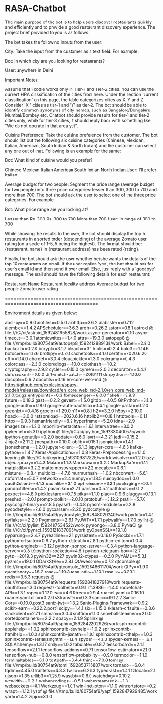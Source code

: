 # RASA-Chatbot

The main purpose of the bot is to help users discover restaurants quickly and efficiently and to provide a good restaurant discovery experience. The project brief provided to you is as follows.

The bot takes the following inputs from the user:

City: Take the input from the customer as a text field. For example:

Bot: In which city are you looking for restaurants?

User: anywhere in Delhi

Important Notes: 

Assume that Foodie works only in Tier-1 and Tier-2 cities. You can use the current HRA classification of the cities from here. Under the section 'current classification' on this page, the table categorizes cities as X, Y and Z. Consider 'X ' cities as tier-1 and 'Y' as tier-2. 
The bot should be able to identify common synonyms of city names, such as Bangalore/Bengaluru, Mumbai/Bombay etc. Chatbot should provide results for tier-1 and tier-2 cities only, while for tier-3 cities, it should reply back with something like "We do not operate in that area yet".


Cuisine Preference: Take the cuisine preference from the customer. The bot should list out the following six cuisine categories (Chinese, Mexican, Italian, American, South Indian & North Indian) and the customer can select any one out of that. Following is an example for the same:

Bot: What kind of cuisine would you prefer?

Chinese
Mexican
Italian
American
South Indian
North Indian
User: I’ll prefer Italian!

Average budget for two people: Segment the price range (average budget for two people) into three price categories: lesser than 300, 300 to 700 and more than 700. The bot should ask the user to select one of the three price categories. For example:

Bot: What price range are you looking at?

Lesser than Rs. 300
Rs. 300 to 700
More than 700
User: in range of 300 to 700



While showing the results to the user, the bot should display the top 5 restaurants in a sorted order (descending) of the average Zomato user rating (on a scale of 1-5, 5 being the highest). The format should be: {restaurant_name} in {restaurant_address} has been rated {rating}.


Finally, the bot should ask the user whether he/she wants the details of the top 10 restaurants on email. If the user replies 'yes', the bot should ask for user’s email id and then send it over email. Else, just reply with a 'goodbye' message. The mail should have the following details for each restaurant:

Restaurant Name
Restaurant locality address
Average budget for two people
Zomato user rating


=======================================================================================

Environment details as given below:

absl-py==0.9.0
aiofiles==0.5.0
aiohttp==3.6.2
alabaster==0.7.12
alembic==1.4.2
APScheduler==3.6.3
argh==0.26.2
astor==0.8.1
astroid @ file:///C:/ci/astroid_1592481955828/work
async-generator==1.10
async-timeout==3.0.1
atomicwrites==1.4.0
attrs==19.3.0
autopep8 @ file:///tmp/build/80754af9/autopep8_1592412889138/work
Babel==2.8.0
backcall==0.2.0
bcrypt==3.1.7
bleach==3.1.5
blis==0.2.4
boto3==1.14.6
botocore==1.17.6
brotlipy==0.7.0
cachetools==4.1.0
certifi==2020.6.20
cffi==1.14.0
chardet==3.0.4
cloudpickle==1.3.0
colorama==0.4.3
colorclass==2.2.0
coloredlogs==10.0
colorhash==1.0.2
cryptography==2.9.2
cycler==0.10.0
cymem==2.0.3
decorator==4.4.2
defusedxml==0.6.0
diff-match-patch==20181111
dnspython==1.16.0
docopt==0.6.2
docutils==0.16
en-core-web-md @ https://github.com/explosion/spacy-models/releases/download/en_core_web_md-2.1.0/en_core_web_md-2.1.0.tar.gz
entrypoints==0.3
fbmessenger==6.0.0
flake8==3.8.3
future==0.18.2
gast==0.2.2
gevent==1.5.0
gitdb==4.0.5
GitPython==3.1.3
google-auth==1.18.0
google-auth-oauthlib==0.4.1
google-pasta==0.2.0
greenlet==0.4.16
grpcio==1.29.0
h11==0.8.1
h2==3.2.0
h5py==2.10.0
hpack==3.0.0
hstspreload==2020.6.16
httplib2==0.18.1
httptools==0.1.1
httpx==0.9.3
humanfriendly==8.2
hyperframe==5.2.0
idna==2.9
imagesize==1.2.0
importlib-metadata==1.6.1
intervaltree==3.0.2
ipykernel==5.3.0
ipython @ file:///C:/ci/ipython_1592330400575/work
ipython-genutils==0.2.0
isodate==0.6.0
isort==4.3.21
jedi==0.15.2
Jinja2==2.11.2
jmespath==0.10.0
joblib==0.15.1
jsonpickle==1.4.1
jsonschema==3.2.0
jupyter-client==6.1.3
jupyter-core==4.6.3
kafka-python==1.4.7
Keras-Applications==1.0.8
Keras-Preprocessing==1.1.0
keyring @ file:///C:/ci/keyring_1593109817825/work
kiwisolver==1.2.0
lazy-object-proxy==1.4.3
Mako==1.1.3
Markdown==3.2.2
MarkupSafe==1.1.1
matplotlib==3.2.2
mattermostwrapper==2.2
mccabe==0.6.1
mistune==0.8.4
multidict==4.7.6
murmurhash==1.0.2
nbconvert==5.6.1
nbformat==5.0.7
networkx==2.4
numpy==1.18.5
numpydoc==1.0.0
oauth2client==4.1.3
oauthlib==3.1.0
opt-einsum==3.2.1
packaging==20.4
pandocfilters==1.4.2
paramiko==2.7.1
parso==0.5.2
pathtools==0.1.2
pexpect==4.8.0
pickleshare==0.7.5
pika==1.1.0
plac==0.9.6
pluggy==0.13.1
preshed==2.0.1
prompt-toolkit==2.0.10
protobuf==3.12.2
psutil==5.7.0
psycopg2-binary==2.8.5
pyasn1==0.4.8
pyasn1-modules==0.2.8
pycodestyle==2.6.0
pycparser==2.20
pydocstyle @ file:///tmp/build/80754af9/pydocstyle_1592848020240/work
pydot==1.4.1
pyflakes==2.2.0
Pygments==2.6.1
PyJWT==1.7.1
pykwalify==1.7.0
pylint @ file:///C:/ci/pylint_1592487534522/work
pymongo==3.8.0
PyNaCl @ file:///C:/ci/pynacl_1593121837095/work
pyOpenSSL==19.1.0
pyparsing==2.4.7
pyreadline==2.1
pyrsistent==0.16.0
PySocks==1.7.1
python-crfsuite==0.9.7
python-dateutil==2.8.1
python-editor==1.0.4
python-engineio==3.12.1
python-jsonrpc-server==0.3.4
python-language-server==0.31.9
python-socketio==4.5.1
python-telegram-bot==12.7
pytz==2019.3
pywin32==227
pywin32-ctypes==0.2.0
PyYAML==5.3.1
pyzmq==19.0.1
QDarkStyle==2.8.1
QtAwesome==0.7.2
qtconsole @ file:///tmp/build/80754af9/qtconsole_1592848611704/work
QtPy==1.9.0
questionary==1.5.2
rasa==1.10.3
rasa-sdk==1.10.1
rasa-x==0.29.1
redis==3.5.3
requests @ file:///tmp/build/80754af9/requests_1592841827918/work
requests-oauthlib==1.3.0
requests-toolbelt==0.9.1
rfc3986==1.4.0
rocketchat-API==1.3.1
rope==0.17.0
rsa==4.6
Rtree==0.9.4
ruamel.yaml==0.16.10
ruamel.yaml.clib==0.2.0
s3transfer==0.3.3
sanic==19.12.2
Sanic-Cors==0.10.0.post3
sanic-jwt==1.3.2
Sanic-Plugins-Framework==0.9.2
scikit-learn==0.22.2.post1
scipy==1.4.1
six==1.15.0
sklearn-crfsuite==0.3.6
slackclient==2.7.1
smmap==3.0.4
sniffio==1.1.0
snowballstemmer==2.0.0
sortedcontainers==2.2.2
spacy==2.1.9
Sphinx @ file:///tmp/build/80754af9/sphinx_1592842202926/work
sphinxcontrib-applehelp==1.0.2
sphinxcontrib-devhelp==1.0.2
sphinxcontrib-htmlhelp==1.0.3
sphinxcontrib-jsmath==1.0.1
sphinxcontrib-qthelp==1.0.3
sphinxcontrib-serializinghtml==1.1.4
spyder==4.1.3
spyder-kernels==1.9.1
SQLAlchemy==1.3.17
srsly==1.0.2
tabulate==0.8.7
tensorboard==2.1.1
tensorflow==2.1.1
tensorflow-addons==0.7.1
tensorflow-estimator==2.1.0
tensorflow-hub==0.8.0
tensorflow-probability==0.9.0
termcolor==1.1.0
terminaltables==3.1.0
testpath==0.4.4
thinc==7.0.8
toml @ file:///tmp/build/80754af9/toml_1592853716807/work
tornado==6.0.4
tqdm==4.45.0
traitlets==4.3.3
twilio==6.26.3
typed-ast==1.4.1
tzlocal==2.1
ujson==1.35
urllib3==1.25.9
wasabi==0.6.0
watchdog==0.10.2
wcwidth==0.2.4
webencodings==0.5.1
webexteamssdk==1.3
websockets==8.1
Werkzeug==1.0.1
win-inet-pton==1.1.0
wincertstore==0.2
wrapt==1.12.1
yapf @ file:///tmp/build/80754af9/yapf_1592847929485/work
yarl==1.4.2
zipp==3.1.0

